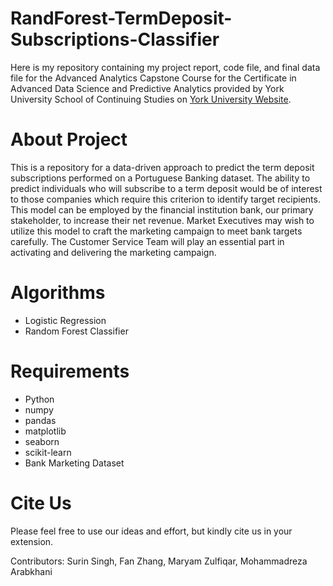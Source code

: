 # RandForest-TermDeposit-Subscriptions-Classifier
Here is my repository containing my project report, code file, and final data file for the Advanced Analytics Capstone Course for the Certificate in Advanced Data Science and Predictive Analytics provided by York University School of Continuing Studies on [York University Website](https://continue.yorku.ca/certificates/big-data-analytics-program/certificate-in-advanced-data-science-and-predictive-analytics/).

# About Project
This is a repository for a data-driven approach to predict the term deposit subscriptions performed on a Portuguese Banking dataset. The ability to predict individuals who will subscribe to a term deposit would be of interest to those companies which require this criterion to identify target recipients. This model can be employed by the financial institution bank, our primary stakeholder, to increase their net revenue. Market Executives may wish to utilize this model to craft the marketing campaign to meet bank targets carefully. The Customer Service Team will play an essential part in activating and delivering the marketing campaign.

# Algorithms
- Logistic Regression
- Random Forest Classifier

# Requirements
- Python
- numpy
- pandas
- matplotlib
- seaborn
- scikit-learn
- Bank Marketing Dataset

# Cite Us
Please feel free to use our ideas and effort, but kindly cite us in your extension.

Contributors: Surin Singh, Fan Zhang, Maryam  Zulfiqar, Mohammadreza Arabkhani